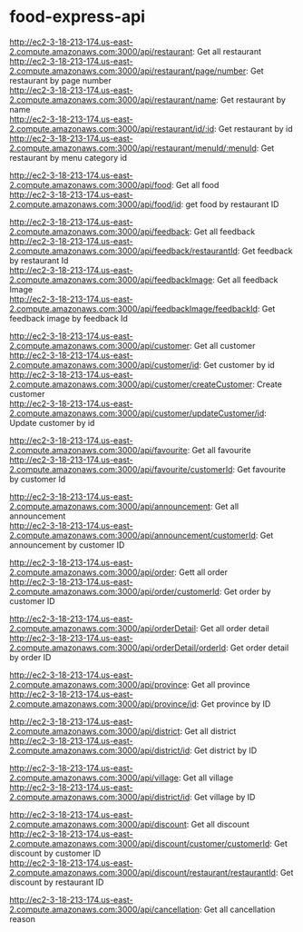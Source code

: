 # food-express-api

http://ec2-3-18-213-174.us-east-2.compute.amazonaws.com:3000/api/restaurant: Get all restaurant  
http://ec2-3-18-213-174.us-east-2.compute.amazonaws.com:3000/api/restaurant/page/number: Get restaurant by page number  
http://ec2-3-18-213-174.us-east-2.compute.amazonaws.com:3000/api/restaurant/name: Get restaurant by name  
http://ec2-3-18-213-174.us-east-2.compute.amazonaws.com:3000/api/restaurant/id/:id: Get restaurant by id  
http://ec2-3-18-213-174.us-east-2.compute.amazonaws.com:3000/api/restaurant/menuId/:menuId: Get restaurant by menu category id

http://ec2-3-18-213-174.us-east-2.compute.amazonaws.com:3000/api/food: Get all food  
http://ec2-3-18-213-174.us-east-2.compute.amazonaws.com:3000/api/food/id: get food by restaurant ID  

http://ec2-3-18-213-174.us-east-2.compute.amazonaws.com:3000/api/feedback: Get all feedback  
http://ec2-3-18-213-174.us-east-2.compute.amazonaws.com:3000/api/feedback/restaurantId: Get feedback by restaurant Id  
http://ec2-3-18-213-174.us-east-2.compute.amazonaws.com:3000/api/feedbackImage: Get all feedback Image  
http://ec2-3-18-213-174.us-east-2.compute.amazonaws.com:3000/api/feedbackImage/feedbackId: Get feedback image by feedback Id  

http://ec2-3-18-213-174.us-east-2.compute.amazonaws.com:3000/api/customer: Get all customer  
http://ec2-3-18-213-174.us-east-2.compute.amazonaws.com:3000/api/customer/id: Get customer by id  
http://ec2-3-18-213-174.us-east-2.compute.amazonaws.com:3000/api/customer/createCustomer: Create customer  
http://ec2-3-18-213-174.us-east-2.compute.amazonaws.com:3000/api/customer/updateCustomer/id: Update customer by id 

http://ec2-3-18-213-174.us-east-2.compute.amazonaws.com:3000/api/favourite: Get all favourite  
http://ec2-3-18-213-174.us-east-2.compute.amazonaws.com:3000/api/favourite/customerId: Get favourite by customer Id  

http://ec2-3-18-213-174.us-east-2.compute.amazonaws.com:3000/api/announcement: Get all announcement  
http://ec2-3-18-213-174.us-east-2.compute.amazonaws.com:3000/api/announcement/customerId: Get announcement by customer ID  

http://ec2-3-18-213-174.us-east-2.compute.amazonaws.com:3000/api/order: Gett all order  
http://ec2-3-18-213-174.us-east-2.compute.amazonaws.com:3000/api/order/customerId: Get order by customer ID  

http://ec2-3-18-213-174.us-east-2.compute.amazonaws.com:3000/api/orderDetail: Get all order detail  
http://ec2-3-18-213-174.us-east-2.compute.amazonaws.com:3000/api/orderDetail/orderId: Get order detail by order ID  

http://ec2-3-18-213-174.us-east-2.compute.amazonaws.com:3000/api/province: Get all province  
http://ec2-3-18-213-174.us-east-2.compute.amazonaws.com:3000/api/province/id: Get province by ID  

http://ec2-3-18-213-174.us-east-2.compute.amazonaws.com:3000/api/district: Get all district  
http://ec2-3-18-213-174.us-east-2.compute.amazonaws.com:3000/api/district/id: Get district by ID  

http://ec2-3-18-213-174.us-east-2.compute.amazonaws.com:3000/api/village: Get all village  
http://ec2-3-18-213-174.us-east-2.compute.amazonaws.com:3000/api/district/id: Get village by ID  

http://ec2-3-18-213-174.us-east-2.compute.amazonaws.com:3000/api/discount: Get all discount  
http://ec2-3-18-213-174.us-east-2.compute.amazonaws.com:3000/api/discount/customer/customerId: Get discount by customer ID  
http://ec2-3-18-213-174.us-east-2.compute.amazonaws.com:3000/api/discount/restaurant/restaurantId: Get discount by restaurant ID  

http://ec2-3-18-213-174.us-east-2.compute.amazonaws.com:3000/api/cancellation: Get all cancellation reason
